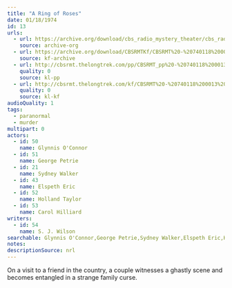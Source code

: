 ```yaml
---
title: "A Ring of Roses"
date: 01/18/1974
id: 13
urls: 
  - url: https://archive.org/download/cbs_radio_mystery_theater/cbs_radio_mystery_theater-0001-0050.zip/cbs_radio_mystery_theater-0001-0050%2Fcbsrmt_0013_ring_a_ring_of_roses.mp3
    source: archive-org
  - url: https://archive.org/download/CBSRMTKf/CBSRMT%20-%20740118%200013%20A%20Ring%20Of%20Roses_kf.mp3
    source: kf-archive
  - url: http://cbsrmt.thelongtrek.com/pp/CBSRMT_pp%20-%20740118%200013%20A%20Ring%20of%20Roses.mp3
    quality: 0
    source: kl-pp
  - url: http://cbsrmt.thelongtrek.com/kf/CBSRMT%20-%20740118%200013%20A%20Ring%20Of%20Roses_kf.mp3
    quality: 0
    source: kl-kf
audioQuality: 1
tags: 
  - paranormal
  - murder
multipart: 0
actors:  
  - id: 50
    name: Glynnis O'Connor  
  - id: 51
    name: George Petrie  
  - id: 21
    name: Sydney Walker  
  - id: 43
    name: Elspeth Eric  
  - id: 52
    name: Holland Taylor  
  - id: 53
    name: Carol Hilliard
writers:  
  - id: 54
    name: S. J. Wilson
searchable: Glynnis O'Connor,George Petrie,Sydney Walker,Elspeth Eric,Holland Taylor,Carol Hilliard S. J. Wilson
notes: 
descriptionSource: nrl
---
```

On a visit to a friend in the country, a couple witnesses a ghastly scene and becomes entangled in a strange family curse.